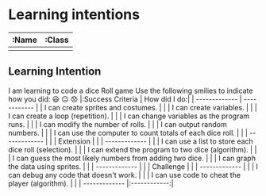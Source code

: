 # Learning intentions

|:Name                    |:Class                          |
|---|---|
|   |   |

## Learning Intention
I am learning to code a dice Roll game
Use the following smilies to indicate how you did:
😃 😐 😞
|:Success Criteria                                          | How did I do:|
| -------------                                             | ------------ | 
| I can create sprites and costumes.                        |              |
| I can create variables.                                   |              |
| I can create a loop (repetition).                         |              |
| I can change variables as the program runs.               |              |
| I can modify the number of rolls.                         |              |
| I can output random numbers.                              |              |
| I can use the computer to count totals of each dice roll. |              |
| -------------                                             |              |
| Extension                                                 |              |
| -------------                                             |              |
| I can use a list to store each dice roll (selection).     |              |
| I can extend the program to two dice (algorithm).         |              |
| I can guess the most likely numbers from adding two dice. |              |
| I can graph the data using sprites.                       |              |
| -------------                                             |              |
| Challenge                                                 |              |
| -------------                                             |              |
| I can debug any code that doesn't work.                   |              |
| I can use code to cheat the player (algorithm).           |              |
| -------------                                             |:------------:| 
